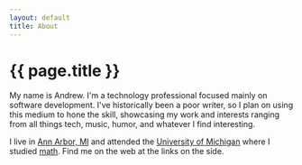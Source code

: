 ```yaml
---
layout: default
title: About
---
```


{{ page.title }}
================

My name is Andrew. I'm a technology professional focused mainly on software development. I've historically been a poor writer, so I plan on using this medium to hone the skill, showcasing my work and interests ranging from all things tech, music, humor, and whatever I find interesting.

I live in [Ann Arbor, MI](http://annarbor.com) and attended the [University of Michigan](http://umich.edu) where I studied [math](http://www.math.lsa.umich.edu/). Find me on the web at the links on the side.